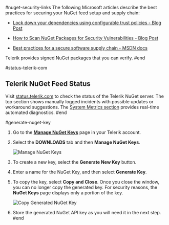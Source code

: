 #nuget-security-links
The following Microsoft articles describe the best practices for securing your NuGet feed setup and supply chain:

* <a href="https://devblogs.microsoft.com/nuget/lock-down-your-dependencies-using-configurable-trust-policies/" target="_blank">Lock down your dependencies using configurable trust policies - Blog Post</a>

* <a href="https://devblogs.microsoft.com/nuget/how-to-scan-nuget-packages-for-security-vulnerabilities/" target="_blank">How to Scan NuGet Packages for Security Vulnerabilities - Blog Post</a>

* <a href="https://docs.microsoft.com/en-us/nuget/concepts/security-best-practices" target="_blank">Best practices for a secure software supply chain - MSDN docs</a>

Telerik provides signed NuGet packages that you can verify.
#end

#status-telerik-com
## Telerik NuGet Feed Status

Visit <a href="https://status.telerik.com" target="_blank">status.telerik.com</a> to check the status of the Telerik NuGet server. The top section shows manually logged incidents with possible updates or workaround suggestions. The <a href="https://status.telerik.com/#system-metrics" target="_blank">System Metrics section</a> provides real-time automated diagnostics.
#end

#generate-nuget-key
1. Go to the [**Manage NuGet Keys**](https://www.telerik.com/account/downloads/nuget-keys) page in your Telerik account.

1. Select the **DOWNLOADS** tab and then **Manage NuGet Keys**.

    ![Manage NuGet Keys](../images/manage-nuget-keys.png)

1. To create a new key, select the **Generate New Key** button.

1. Enter a name for the NuGet Key, and then select **Generate Key**.

1. To copy the key, select **Copy and Close**. Once you close the window, you can no longer copy the generated key. For security reasons, the **NuGet Keys** page displays only a portion of the key.

    ![Copy Generated NuGet Key](../images/copy-nuget-key.png)

1. Store the generated NuGet API key as you will need it in the next step.
#end